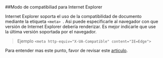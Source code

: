 ##Modo de compatibiliad para Internet Explorer

Internet Explorer soporta el uso de la  compatibilidad de documento mediante la etiqueta ```<meta> ```. Asi puede especificarle al navegador con que versión de Internet Explorer debería renderizar. Es mejor indicarle que use la última versión soportada por el navegador.

>Ejemplo
>```<meta http-equiv="X-UA-Compatible" content="IE=Edge">```

Para entender mas este punto, favor de revisar este [articulo].


[articulo]:http://stackoverflow.com/questions/6771258/whats-the-difference-if-meta-http-equiv-x-ua-compatible-content-ie-edge-e
